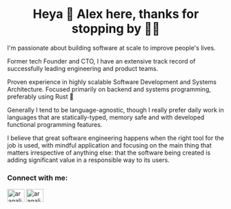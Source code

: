 <h1 align="center">Heya 👋 Alex here, thanks for stopping by 🙋‍♂️</h1>

I'm passionate about building software at scale to improve people's lives.

Former tech Founder and CTO, I have an extensive track record of successfully leading engineering and product teams.

Proven experience in highly scalable Software Development and Systems Architecture. Focused primarily on backend and systems programming, preferably using Rust 🦀

Generally I tend to be language-agnostic, though I really prefer daily work in languages that are statically-typed, memory safe and with developed functional programming features. 

I believe that great software engineering happens when the right tool for the job is used, with mindful application and focusing on the main thing that matters irrespective of anything else: that the software being created is adding significant value in a responsible way to its users.

<h3 align="left">Connect with me:</h3>
<p align="left">
<a href="https://twitter.com/aragalie" target="blank"><img align="center" src="https://raw.githubusercontent.com/rahuldkjain/github-profile-readme-generator/master/src/images/icons/Social/twitter.svg" alt="aragalie" height="30" width="40" /></a>
<a href="https://linkedin.com/in/aragalie" target="blank"><img align="center" src="https://raw.githubusercontent.com/rahuldkjain/github-profile-readme-generator/master/src/images/icons/Social/linked-in-alt.svg" alt="aragalie" height="30" width="40" /></a>
</p>
